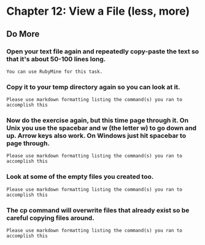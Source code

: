 
# Chapter 12: View a File (less, more)

## Do More

### Open your text file again and repeatedly copy-paste the text so that it's about 50-100 lines long.

    You can use RubyMine for this task.

### Copy it to your temp directory again so you can look at it.

    Please use markdown formatting listing the command(s) you ran to accomplish this
    
### Now do the exercise again, but this time page through it. On Unix you use the spacebar and w (the letter w) to go down and up. Arrow keys also work. On Windows just hit spacebar to page through.

    Please use markdown formatting listing the command(s) you ran to accomplish this

### Look at some of the empty files you created too.

    Please use markdown formatting listing the command(s) you ran to accomplish this
    
### The cp command will overwrite files that already exist so be careful copying files around.

    Please use markdown formatting listing the command(s) you ran to accomplish this
